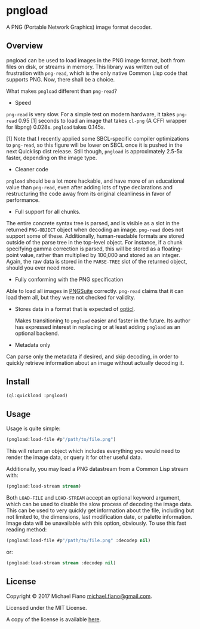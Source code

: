 # pngload

A PNG (Portable Network Graphics) image format decoder.

## Overview

pngload can be used to load images in the PNG image format, both from files on
disk, or streams in memory. This library was written out of frustration with
`png-read`, which is the only native Common Lisp code that supports PNG. Now,
there shall be a choice.

What makes `pngload` different than `png-read`?

- Speed

`png-read` is very slow. For a simple test on modern hardware, it takes
`png-read` 0.95 [1] seconds to load an image that takes `cl-png` (A CFFI wrapper
for libpng) 0.028s. `pngload` takes 0.145s.

[1] Note that I recently applied some SBCL-specific compiler optimizations to `png-read`, so this figure will be lower on SBCL once it is pushed in the next Quicklisp dist release. Still though, `pngload` is approximately 2.5-5x faster, depending on the image type.

- Cleaner code

`pngload` should be a lot more hackable, and have more of an educational value
than `png-read`, even after adding lots of type declarations and restructuring
the code away from its original cleanliness in favor of performance.

- Full support for all chunks.

The entire concrete syntax tree is parsed, and is
  visible as a slot in the returned `PNG-OBJECT` object when decoding an image.
  `png-read` does not support some of these. Additionally, human-readable
  formats are stored outside of the parse tree in the top-level object. For
  instance, if a chunk specifying gamma correction is parsed, this will be
  stored as a floating-point value, rather than multiplied by 100,000 and
  stored as an integer. Again, the raw data is stored in the `PARSE-TREE` slot
  of the returned object, should you ever need more.

- Fully conforming with the PNG specification

Able to load all images in
  [PNGSuite](http://www.schaik.com/pngsuite/) correctly. `png-read` claims that
  it can load them all, but they were not checked for validity.

- Stores data in a format that is expected of
  [opticl](https://github.com/slyrus/opticl).
  
  Makes transitioning to `pngload`
  easier and faster in the future. Its author has expressed interest in
  replacing or at least adding `pngload` as an optional backend.

- Metadata only

Can parse only the metadata if desired, and skip decoding, in order to quickly
  retrieve information about an image without actually decoding it.

## Install

``` lisp
(ql:quickload :pngload)
```

## Usage

Usage is quite simple:

```lisp
(pngload:load-file #p"/path/to/file.png")
```

This will return an object which includes everything you would need to render
the image data, or query it for other useful data.

Additionally, you may load a PNG datastream from a Common Lisp stream with:

```lisp
(pngload:load-stream stream)
```

Both `LOAD-FILE` and `LOAD-STREAM` accept an optional keyword argument, which
can be used to disable the slow process of decoding the image data. This can be
used to very quickly get information about the file, including but not limited
to, the dimensions, last modification date, or palette information. Image data
will be unavailable with this option, obviously. To use this fast reading
method:

```lisp
(pngload:load-file #p"/path/to/file.png" :decodep nil)
```

or:

```lisp
(pngload:load-stream stream :decodep nil)
```

## License

Copyright © 2017 Michael Fiano <michael.fiano@gmail.com>.

Licensed under the MIT License.

A copy of the license is available [here](LICENSE).
